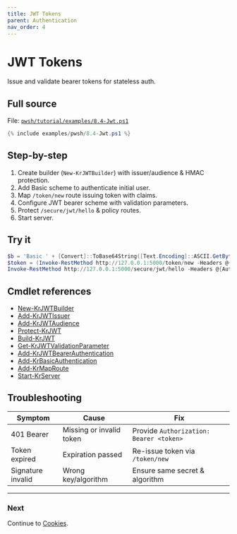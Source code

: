 ```yaml
---
title: JWT Tokens
parent: Authentication
nav_order: 4
---
```


# JWT Tokens

Issue and validate bearer tokens for stateless auth.

## Full source

File: [`pwsh/tutorial/examples/8.4-Jwt.ps1`][8.4-Jwt.ps1]

```powershell
{% include examples/pwsh/8.4-Jwt.ps1 %}
```

## Step-by-step

1. Create builder (`New-KrJWTBuilder`) with issuer/audience & HMAC protection.
2. Add Basic scheme to authenticate initial user.
3. Map `/token/new` route issuing token with claims.
4. Configure JWT bearer scheme with validation parameters.
5. Protect `/secure/jwt/hello` & policy routes.
6. Start server.

## Try it

```powershell
$b = 'Basic ' + [Convert]::ToBase64String([Text.Encoding]::ASCII.GetBytes('admin:password'))
$token = (Invoke-RestMethod http://127.0.0.1:5000/token/new -Headers @{Authorization=$b}).access_token
Invoke-RestMethod http://127.0.0.1:5000/secure/jwt/hello -Headers @{Authorization = "Bearer $token"}
```

## Cmdlet references

- [New-KrJWTBuilder][New-KrJWTBuilder]
- [Add-KrJWTIssuer][Add-KrJWTIssuer]
- [Add-KrJWTAudience][Add-KrJWTAudience]
- [Protect-KrJWT][Protect-KrJWT]
- [Build-KrJWT][Build-KrJWT]
- [Get-KrJWTValidationParameter][Get-KrJWTValidationParameter]
- [Add-KrJWTBearerAuthentication][Add-KrJWTBearerAuthentication]
- [Add-KrBasicAuthentication][Add-KrBasicAuthentication]
- [Add-KrMapRoute][Add-KrMapRoute]
- [Start-KrServer][Start-KrServer]

## Troubleshooting

| Symptom           | Cause                    | Fix                                     |
| ----------------- | ------------------------ | --------------------------------------- |
| 401 Bearer        | Missing or invalid token | Provide `Authorization: Bearer <token>` |
| Token expired     | Expiration passed        | Re-issue token via `/token/new`         |
| Signature invalid | Wrong key/algorithm      | Ensure same secret & algorithm          |

---

### Next

Continue to [Cookies](./5.Cookies).

[8.4-Jwt.ps1]: /pwsh/tutorial/examples/8.4-Jwt.ps1
[New-KrJWTBuilder]: /pwsh/cmdlets/New-KrJWTBuilder
[Add-KrJWTIssuer]: /pwsh/cmdlets/Add-KrJWTIssuer
[Add-KrJWTAudience]: /pwsh/cmdlets/Add-KrJWTAudience
[Protect-KrJWT]: /pwsh/cmdlets/Protect-KrJWT
[Build-KrJWT]: /pwsh/cmdlets/Build-KrJWT
[Get-KrJWTValidationParameter]: /pwsh/cmdlets/Get-KrJWTValidationParameter
[Add-KrJWTBearerAuthentication]: /pwsh/cmdlets/Add-KrJWTBearerAuthentication
[Add-KrBasicAuthentication]: /pwsh/cmdlets/Add-KrBasicAuthentication
[Add-KrMapRoute]: /pwsh/cmdlets/Add-KrMapRoute
[Start-KrServer]: /pwsh/cmdlets/Start-KrServer

